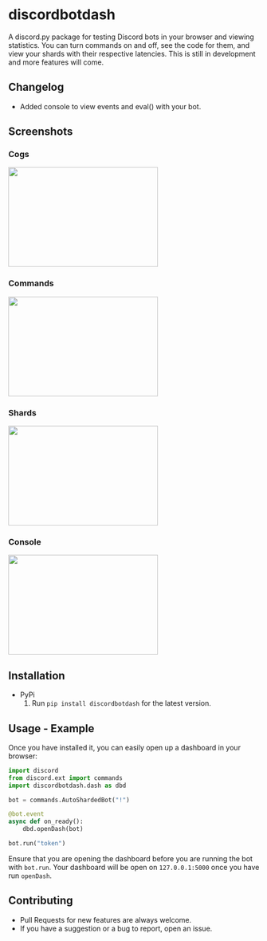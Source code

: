 # discordbotdash
A discord.py package for testing Discord bots in your browser and viewing statistics. You can turn commands on and off, see the code for them, and view your shards with their respective latencies. This is still in development and more features will come.

## Changelog
  * Added console to view events and eval() with your bot.

## Screenshots
### Cogs
<img src="../assets/assets/cogs.png" width="300" height="200">

### Commands
<img src="../assets/assets/commands.png" width="300" height="200">

### Shards
<img src="../assets/assets/shards.png" width="300" height="200">

### Console
<img src="../assets/assets/console.png" width="300" height="200">

## Installation
  * PyPi
    1. Run `pip install discordbotdash` for the latest version.

## Usage - Example
Once you have installed it, you can easily open up a dashboard in your browser:
```py
import discord
from discord.ext import commands
import discordbotdash.dash as dbd

bot = commands.AutoShardedBot("!")

@bot.event
async def on_ready():
    dbd.openDash(bot)

bot.run("token")
```
Ensure that you are opening the dashboard before you are running the bot with `bot.run`. Your dashboard will be open on `127.0.0.1:5000` once you have run `openDash`.

## Contributing
  * Pull Requests for new features are always welcome.
  * If you have a suggestion or a bug to report, open an issue.

